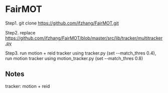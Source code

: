 # FairMOT

Step1.  git clone https://github.com/ifzhang/FairMOT.git


Step2. replace https://github.com/ifzhang/FairMOT/blob/master/src/lib/tracker/multitracker.py


Step3. run motion + reid tracker using tracker.py (set --match_thres 0.4), run motion tracker using motion_tracker.py (set --match_thres 0.8)


## Notes
tracker: motion + reid

